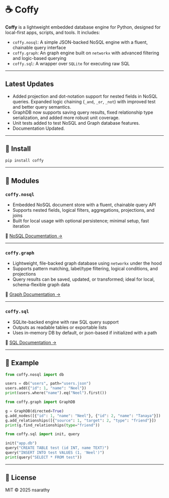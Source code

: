 # ☕ Coffy

**Coffy** is a lightweight embedded database engine for Python, designed for local-first apps, scripts, and tools. It includes:

- `coffy.nosql`: A simple JSON-backed NoSQL engine with a fluent, chainable query interface  
- `coffy.graph`: An graph engine built on `networkx` with advanced filtering and logic-based querying  
- `coffy.sql`: A wrapper over `SQLite` for executing raw SQL  

---
## Latest Updates
- Added projection and dot-notation support for nested fields in NoSQL queries. Expanded logic chaining (`_and`, `_or`, `_not`) with improved test and better query semantics.
- GraphDB now supports saving query results, fixed relationship type serialization, and added more robust unit coverage.
- Unit tests added to test NoSQL and Graph database features.
- Documentation Updated.

---

## 🔧 Install

```bash
pip install coffy
```

---

## 📂 Modules

### `coffy.nosql`

- Embedded NoSQL document store with a fluent, chainable query API
- Supports nested fields, logical filters, aggregations, projections, and joins
- Built for local usage with optional persistence; minimal setup, fast iteration

📄 [NoSQL Documentation →](https://github.com/nsarathy/Coffy/blob/main/NOSQL_DOCS.md)

---

### `coffy.graph`

- Lightweight, file-backed graph database using `networkx` under the hood
- Supports pattern matching, label/type filtering, logical conditions, and projections
- Query results can be saved, updated, or transformed; ideal for local, schema-flexible graph data

📄 [Graph Documentation →](https://github.com/nsarathy/Coffy/blob/main/GRAPH_DOCS.md)

---

### `coffy.sql`

- SQLite-backed engine with raw SQL query support  
- Outputs as readable tables or exportable lists  
- Uses in-memory DB by default, or json-based if initialized with a path  

📄 [SQL Documentation →](https://github.com/nsarathy/Coffy/blob/main/SQL_DOCS.md)

---

## 🧪 Example

```python
from coffy.nosql import db

users = db("users", path="users.json")
users.add({"id": 1, "name": "Neel"})
print(users.where("name").eq("Neel").first())
```

```python
from coffy.graph import GraphDB

g = GraphDB(directed=True)
g.add_nodes([{"id": 1, "name": "Neel"}, {"id": 2, "name": "Tanaya"}])
g.add_relationships([{"source": 1, "target": 2, "type": "friend"}])
print(g.find_relationships(type="friend"))
```

```python
from coffy.sql import init, query

init("app.db")
query("CREATE TABLE test (id INT, name TEXT)")
query("INSERT INTO test VALUES (1, 'Neel')")
print(query("SELECT * FROM test"))
```

---

## 📄 License

MIT © 2025 nsarathy